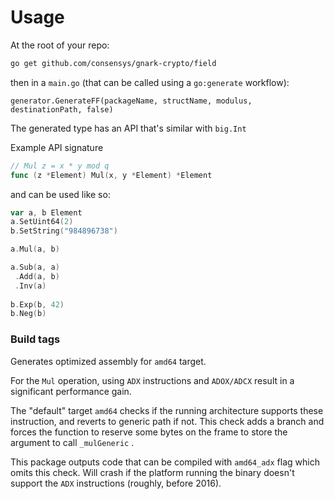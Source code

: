 
# Usage

At the root of your repo:
```bash
go get github.com/consensys/gnark-crypto/field
``` 

then in a `main.go`  (that can be called using a `go:generate` workflow):

```
generator.GenerateFF(packageName, structName, modulus, destinationPath, false)
```

The generated type has an API that's similar with `big.Int`

Example API signature
```go 
// Mul z = x * y mod q
func (z *Element) Mul(x, y *Element) *Element 
```

and can be used like so:

```go 
var a, b Element
a.SetUint64(2)
b.SetString("984896738")

a.Mul(a, b)

a.Sub(a, a)
 .Add(a, b)
 .Inv(a)
 
b.Exp(b, 42)
b.Neg(b)
```

### Build tags

Generates optimized assembly for `amd64` target. 

For the `Mul` operation, using `ADX` instructions and `ADOX/ADCX` result in a significant performance gain. 

The "default" target `amd64` checks if the running architecture supports these instruction, and reverts to generic path if not. This check adds a branch and forces the function to reserve some bytes on the frame to store the argument to call `_mulGeneric` .

This package outputs code that can be compiled with `amd64_adx` flag which omits this check. Will crash if the platform running the binary doesn't support the `ADX` instructions (roughly, before 2016). 
